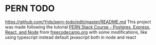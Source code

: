 # PERN TODO
https://github.com/Yrds/pern-todo/edit/master/README.md
This project was made following the tutorial [PERN Stack Course - Postgres, Express, React, and Node](https://www.youtube.com/watch?v=ldYcgPKEZC8) from [freecodecamp.org](freecodecamp.org) with some modifications, like using typescript instead default javascript both in node and react




